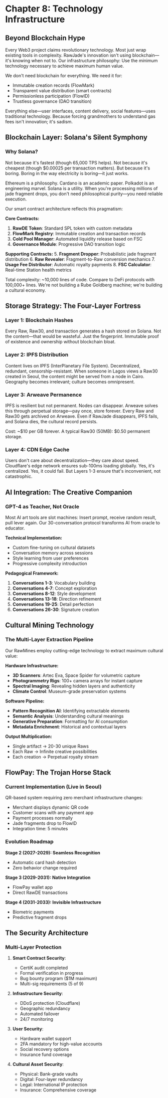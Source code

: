 ﻿# Chapter 8: Technology Infrastructure

## Beyond Blockchain Hype

Every Web3 project claims revolutionary technology. Most just wrap existing tools in complexity. RawJade's innovation isn't using blockchain—it's knowing when not to. Our infrastructure philosophy: Use the minimum technology necessary to achieve maximum human value.

We don't need blockchain for everything. We need it for:
- Immutable creation records (FlowMark)
- Transparent value distribution (smart contracts)
- Permissionless participation (FlowID)
- Trustless governance (DAO transition)

Everything else—user interfaces, content delivery, social features—uses traditional technology. Because forcing grandmothers to understand gas fees isn't innovation; it's sadism.

## Blockchain Layer: Solana's Silent Symphony

### Why Solana?

Not because it's fastest (though 65,000 TPS helps). Not because it's cheapest (though $0.00025 per transaction matters). But because it's boring. Boring in the way electricity is boring—it just works.

Ethereum is a philosophy. Cardano is an academic paper. Polkadot is an engineering marvel. Solana is a utility. When you're processing millions of jade fragment drops, you don't need philosophical purity—you need reliable execution.

Our smart contract architecture reflects this pragmatism:

**Core Contracts:**
1. **RawDE Token**: Standard SPL token with custom metadata
2. **FlowMark Registry**: Immutable creation and transaction records
3. **Cold Pool Manager**: Automated liquidity release based on FSC
4. **Governance Module**: Progressive DAO transition logic

**Supporting Contracts:**
5. **Fragment Dropper**: Probabilistic jade fragment distribution
6. **Raw Revealer**: Fragment-to-Raw conversion mechanics
7. **Usage Fee Distributor**: Automatic royalty payments
8. **FSC Calculator**: Real-time Station health metrics

Total complexity: ~10,000 lines of code. Compare to DeFi protocols with 100,000+ lines. We're not building a Rube Goldberg machine; we're building a cultural economy.

## Storage Strategy: The Four-Layer Fortress

### Layer 1: Blockchain Hashes
Every Raw, Raw30, and transaction generates a hash stored on Solana. Not the content—that would be wasteful. Just the fingerprint. Immutable proof of existence and ownership without blockchain bloat.

### Layer 2: IPFS Distribution
Content lives on IPFS (InterPlanetary File System). Decentralized, redundant, censorship-resistant. When someone in Lagos views a Raw30 created in Seoul, the content might be served from a node in Cairo. Geography becomes irrelevant; culture becomes omnipresent.

### Layer 3: Arweave Permanence
IPFS is resilient but not permanent. Nodes can disappear. Arweave solves this through perpetual storage—pay once, store forever. Every Raw and Raw30 gets archived on Arweave. Even if RawJade disappears, IPFS fails, and Solana dies, the cultural record persists.

Cost: ~$10 per GB forever. A typical Raw30 (50MB): $0.50 permanent storage.

### Layer 4: CDN Edge Cache
Users don't care about decentralization—they care about speed. Cloudflare's edge network ensures sub-100ms loading globally. Yes, it's centralized. Yes, it could fail. But Layers 1-3 ensure that's inconvenient, not catastrophic.

## AI Integration: The Creative Companion

### GPT-4 as Teacher, Not Oracle

Most AI art tools are slot machines: Insert prompt, receive random result, pull lever again. Our 30-conversation protocol transforms AI from oracle to educator.

**Technical Implementation:**
- Custom fine-tuning on cultural datasets
- Conversation memory across sessions
- Style learning from user preferences
- Progressive complexity introduction

**Pedagogical Framework:**
1. **Conversations 1-3**: Vocabulary building
2. **Conversations 4-7**: Concept exploration
3. **Conversations 8-12**: Style development
4. **Conversations 13-18**: Direction refinement
5. **Conversations 19-25**: Detail perfection
6. **Conversations 26-30**: Signature creation

## Cultural Mining Technology

### The Multi-Layer Extraction Pipeline

Our RawMines employ cutting-edge technology to extract maximum cultural value:

**Hardware Infrastructure:**
- **3D Scanners**: Artec Eva, Space Spider for volumetric capture
- **Photogrammetry Rigs**: 100+ camera arrays for instant capture
- **Spectral Imaging**: Revealing hidden layers and authenticity
- **Climate Control**: Museum-grade preservation systems

**Software Pipeline:**
- **Pattern Recognition AI**: Identifying extractable elements
- **Semantic Analysis**: Understanding cultural meanings
- **Generative Preparation**: Formatting for AI consumption
- **Metadata Enrichment**: Historical and contextual layers

**Output Multiplication:**
- Single artifact → 20-30 unique Raws
- Each Raw → Infinite creative possibilities
- Each creation → Perpetual royalty stream

## FlowPay: The Trojan Horse Stack

### Current Implementation (Live in Seoul)

QR-based system requiring zero merchant infrastructure changes:
- Merchant displays dynamic QR code
- Customer scans with any payment app
- Payment processes normally
- Jade fragments drop to FlowID
- Integration time: 5 minutes

### Evolution Roadmap

**Stage 2 (2027-2029): Seamless Recognition**
- Automatic card hash detection
- Zero behavior change required

**Stage 3 (2029-2031): Native Integration**
- FlowPay wallet app
- Direct RawDE transactions

**Stage 4 (2031-2033): Invisible Infrastructure**
- Biometric payments
- Predictive fragment drops

## The Security Architecture

### Multi-Layer Protection

1. **Smart Contract Security**:
   - CertiK audit completed
   - Formal verification in progress
   - Bug bounty program ($1M maximum)
   - Multi-sig requirements (5 of 9)

2. **Infrastructure Security**:
   - DDoS protection (Cloudflare)
   - Geographic redundancy
   - Automated failover
   - 24/7 monitoring

3. **User Security**:
   - Hardware wallet support
   - 2FA mandatory for high-value accounts
   - Social recovery options
   - Insurance fund coverage

4. **Cultural Asset Security**:
   - Physical: Bank-grade vaults
   - Digital: Four-layer redundancy
   - Legal: International IP protection
   - Insurance: Comprehensive coverage
